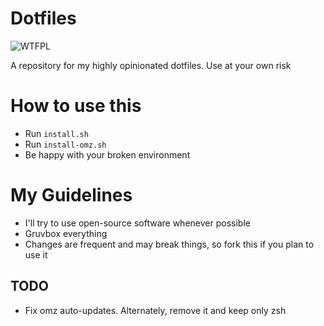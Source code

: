 # Dotfiles

![WTFPL](http://www.wtfpl.net/wp-content/uploads/2012/12/wtfpl-badge-2.png)

A repository for my highly opinionated dotfiles. Use at your own risk

# How to use this
* Run `install.sh`
* Run `install-omz.sh`
* Be happy with your broken environment

# My Guidelines
* I'll try to use open-source software whenever possible
* Gruvbox everything
* Changes are frequent and may break things, so fork this if you plan to use it

## TODO
* Fix omz auto-updates. Alternately, remove it and keep only zsh
